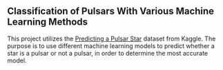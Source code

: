 ## Classification of Pulsars With Various Machine Learning Methods

This project utilizes the [Predicting a Pulsar Star](https://www.kaggle.com/pavanraj159/predicting-a-pulsar-star/) dataset from Kaggle. The purpose is to use different machine learning models to predict whether a star is a pulsar or not a pulsar, in order to determine the most accurate model.